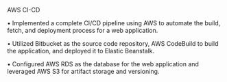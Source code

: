 AWS CI-CD

•	Implemented a complete CI/CD pipeline using AWS to automate the build, fetch, and deployment process for a web application.

•	Utilized Bitbucket as the source code repository, AWS CodeBuild to build the application, and deployed it to Elastic Beanstalk.

•	Configured AWS RDS as the database for the web application and leveraged AWS S3 for artifact storage and versioning.

